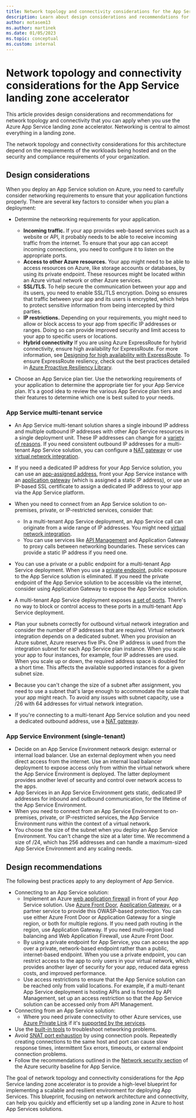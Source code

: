 ```yaml
---
title: Network topology and connectivity considerations for the App Service landing zone accelerator
description: Learn about design considerations and recommendations for network topology and connectivity in the Azure App Service landing zone accelerator.
author: motasem13
ms.author: martinek
ms.date: 01/05/2023
ms.topic: conceptual
ms.custom: internal
---
```


# Network topology and connectivity considerations for the App Service landing zone accelerator

This article provides design considerations and recommendations for network topology and connectivity that you can apply when you use the Azure App Service landing zone accelerator. Networking is central to almost everything in a landing zone.

The network topology and connectivity considerations for this architecture depend on the requirements of the workloads being hosted and on the security and compliance requirements of your organization.


## Design considerations

When you deploy an App Service solution on Azure, you need to carefully consider networking requirements to ensure that your application functions properly. There are several key factors to consider when you plan a deployment:

- Determine the networking requirements for your application.
    - **Incoming traffic.** If your app provides web-based services such as a website or API, it probably needs to be able to receive incoming traffic from the internet. To ensure that your app can accept incoming connections, you need to configure it to listen on the appropriate ports.
    - **Access to other Azure resources.** Your app might need to be able to access resources on Azure, like storage accounts or databases, by using its private endpoint. These resources might be located within an Azure virtual network or other Azure services.
    - **SSL/TLS.** To help secure the communication between your app and its users, you need to enable SSL/TLS encryption. Doing so ensures that traffic between your app and its users is encrypted, which helps to protect sensitive information from being intercepted by third parties.
    - **IP restrictions.** Depending on your requirements, you might need to allow or block access to your app from specific IP addresses or ranges. Doing so can provide improved security and limit access to your app to specific users or locations.
    - **Hybrid connectivity** If you are using Azure ExpressRoute for hybrid connectivity, ensure high availability for ExpressRoute. For more information, see [Designing for high availability with ExpressRoute](https://learn.microsoft.com/en-us/azure/expressroute/designing-for-high-availability-with-expressroute). To ensure ExpressRoute resliency, check out the best practices detailed in [Azure Proactive Resiliency Library](https://azure.github.io/Azure-Proactive-Resiliency-Library/services/networking/expressroute-gateway/).
    
- Choose an App Service plan tier. Use the networking requirements of your application to determine the appropriate tier for your App Service plan. It's a good idea to review the various App Service plan tiers and their features to determine which one is best suited to your needs.

### App Service multi-tenant service

- An App Service multi-tenant solution shares a single inbound IP address and multiple outbound IP addresses with other App Service resources in a single deployment unit.  These IP addresses can change for a [variety of reasons](/azure/app-service/overview-inbound-outbound-ips#how-ip-addresses-work-in-app-service). If you need consistent outbound IP addresses for a multi-tenant App Service solution, you can configure a [NAT gateway](/azure/app-service/networking/nat-gateway-integration) or use [virtual network integration](/azure/app-service/overview-vnet-integration).
- If you need a dedicated IP address for your App Service solution, you can use an [app-assigned address](/azure/app-service/networking-features#app-assigned-address), front your App Service instance with an [application gateway](/azure/app-service/networking/app-gateway-with-service-endpoints) (which is assigned a static IP address), or use an IP-based SSL certificate to assign a dedicated IP address to your app via the App Service platform.

- When you need to connect from an App Service solution to on-premises, private, or IP-restricted services, consider that:
  - In a multi-tenant App Service deployment, an App Service call can originate from a wide range of IP addresses. You might need [virtual network integration](/azure/app-service/overview-vnet-integration).
  - You can use services like [API Management](/azure/api-management/api-management-key-concepts) and Application Gateway to proxy calls between networking boundaries. These services can provide a static IP address if you need one.
- You can use a private or a public endpoint for a multi-tenant App Service deployment. When you use a [private endpoint](/azure/app-service/networking/private-endpoint), public exposure to the App Service solution is eliminated. If you need the private endpoint of the App Service solution to be accessible via the internet, consider using Application Gateway to expose the App Service solution.
- A multi-tenant App Service deployment exposes [a set of ports](/azure/app-service/networking-features#app-service-ports). There's no way to block or control access to these ports in a multi-tenant App Service deployment.
- Plan your subnets correctly for outbound virtual network integration and consider the number of IP addresses that are required. Virtual network integration depends on a dedicated subnet. When you provision an Azure subnet, Azure reserves five IPs. One IP address is used from the integration subnet for each App Service plan instance. When you scale your app to four instances, for example, four IP addresses are used. When you scale up or down, the required address space is doubled for a short time. This affects the available supported instances for a given subnet size.
- Because you can't change the size of a subnet after assignment, you need to use a subnet that's large enough to accommodate the scale that your app might reach. To avoid any issues with subnet capacity, use a /26 with 64 addresses for virtual network integration.
- If you're connecting to a multi-tenant App Service solution and you need a dedicated outbound address, use a [NAT gateway](/azure/app-service/networking/nat-gateway-integration).

### App Service Environment (single-tenant)

- Decide on an App Service Environment network design: external or internal load balancer. Use an external deployment when you need direct access from the internet. Use an internal load balancer deployment to expose access only from within the virtual network where the App Service Environment is deployed. The latter deployment provides another level of security and control over network access to the apps.
- App Services in an App Service Environment gets static, dedicated IP addresses for inbound and outbound communication, for the lifetime of the App Service Environment.
- When you need to connect from an App Service Environment to on-premises, private, or IP-restricted services, the App Service Environment runs within the context of a virtual network.
- You choose the size of the subnet when you deploy an App Service Environment. You can't change the size at a later time. We recommend a size of /24, which has 256 addresses and can handle a maximum-sized App Service Environment and any scaling needs.

## Design recommendations

The following best practices apply to any deployment of App Service.

- Connecting to an App Service solution:
  - Implement an Azure [web application firewall](/azure/web-application-firewall/overview) in front of your App Service solution. Use [Azure Front Door](/azure/web-application-firewall/afds/afds-overview), [Application Gateway](/azure/web-application-firewall/ag/ag-overview), or a partner service to provide this OWASP-based protection. You can use either Azure Front Door or Application Gateway for a single region, or both for multiple regions. If you need path routing in the region, use Application Gateway. If you need multi-region load balancing and Web Application Firewall, use Azure Front Door.
  - By using a private endpoint for App Service, you can access the app over a private, network-based endpoint rather than a public, internet-based endpoint. When you use a private endpoint, you can restrict access to the app to only users in your virtual network, which provides another layer of security for your app, reduced data egress costs, and improved performance.
  - Use access restrictions to ensure that the App Service solution can be reached only from valid locations. For example, if a multi-tenant App Service deployment is hosting APIs and is fronted by API Management, set up an access restriction so that the App Service solution can be accessed only from API Management.
- Connecting from an App Service solution:
  - Where you need private connectivity to other Azure services, use [Azure Private Link](/azure/private-link/private-link-overview) if it's [supported by the services](/azure/private-link/availability).
- Use the [built-in tools](https://azure.github.io/AppService/2021/04/13/Network-and-Connectivity-Troubleshooting-Tool.html) to troubleshoot networking problems.
- Avoid [SNAT port exhaustion](/azure/app-service/troubleshoot-intermittent-outbound-connection-errors) by using connection pools. Repeatedly creating connections to the same host and port can cause slow response times, intermittent 5xx errors, timeouts, or external endpoint connection problems.
- Follow the recommendations outlined in the [Network security section](/security/benchmark/azure/baselines/app-service-security-baseline?toc=/azure/app-service/toc.json#network-security) of the Azure security baseline for App Service.

The goal of network topology and connectivity considerations for the App Service landing zone accelerator is to provide a high-level blueprint for implementing a scalable and resilient environment for deploying App Services. This blueprint, focusing on network architecture and connectivity, can help you quickly and efficiently set up a landing zone in Azure to host App Services solutions. 
